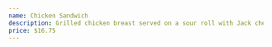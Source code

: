 ```yaml
---
name: Chicken Sandwich
description: Grilled chicken breast served on a sour roll with Jack cheese, light mayonnaise, lettuce, tomato and sliced avocado. Served with choice of fries or salad.
price: $16.75
---
```

